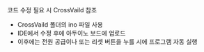 코드 수정 필요 시 CrossVaild 참조
- CrossVaild 폴더의 ino 파일 사용
- IDE에서 수정 후에 아두이노 보드에 업로드
- 이후에는 전원 공급이나 또는 리셋 버튼을 누를 시에 프로그램 자동 실행
